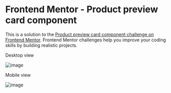 # Frontend Mentor - Product preview card component

This is a solution to the [Product preview card component challenge on Frontend Mentor](https://www.frontendmentor.io/challenges/product-preview-card-component-GO7UmttRfa). Frontend Mentor challenges help you improve your coding skills by building realistic projects.

Desktop view

![image](https://github.com/GraceFElg/-product-preview-card-component-main/assets/127416303/4f56b758-2095-4b49-bb9f-fa4c413ce10c)

Mobile view

![image](https://github.com/GraceFElg/-product-preview-card-component-main/assets/127416303/5fd61015-56fa-4336-9be3-8a63e58cd790)
